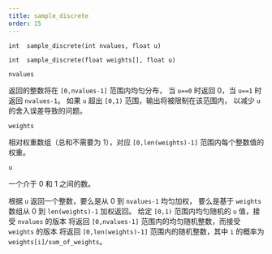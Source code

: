 ```yaml
---
title: sample_discrete
order: 15
---
```

`int  sample_discrete(int nvalues, float u)`

`int  sample_discrete(float weights[], float u)`

`nvalues`

返回的整数将在 `[0,nvalues-1]` 范围内均匀分布，
当 `u==0` 时返回 0，当 `u==1` 时返回 `nvalues-1`。
如果 `u` 超出 `[0,1)` 范围，输出将被限制在该范围内，
以减少 `u` 的舍入误差导致的问题。

`weights`

相对权重数组（总和不需要为 1），对应 `[0,len(weights)-1]` 范围内每个整数值的权重。

`u`

一个介于 0 和 1 之间的数。

根据 `u` 返回一个整数，要么是从 0 到 `nvalues-1` 均匀加权，
要么是基于 `weights` 数组从 0 到 `len(weights)-1` 加权返回。
给定 `[0,1)` 范围内均匀随机的 `u` 值，接受 `nvalues` 的版本
将返回 `[0,nvalues-1]` 范围内的均匀随机整数，而接受 `weights` 的版本
将返回 `[0,len(weights)-1]` 范围内的随机整数，其中
`i` 的概率为 `weights[i]/sum_of_weights`。
